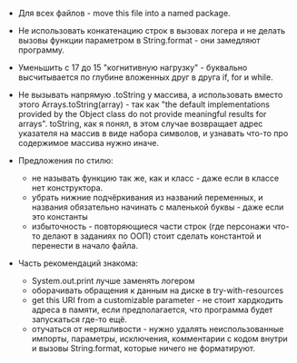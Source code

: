 - Для всех файлов - move this file into a named package.


- Не использовать конкатенацию строк в вызовах логера и не делать вызовы функции параметром в String.format - они замедляют программу.


- Уменьшить с 17 до 15 "когнитивную нагрузку" - буквально высчитывается по глубине вложенных друг в друга if, for и while. 


- Не вызывать напрямую .toString у массива, а использовать вместо этого Arrays.toString(array) - 
так как "the default implementations provided by the Object class do not provide meaningful results for arrays". 
toString, как я понял, в этом случае возвращает адрес указателя на массив в виде набора символов, и узнавать что-то про содержимое массива нужно иначе.


- Предложения по стилю:
    - не называть функцию так же, как и класс - даже если в классе нет конструктора.
    - убрать нижние подчёркивания из названий переменных, и названия обязательно начинать с маленькой буквы - даже если это константы
    - избыточность - повторяющиеся части строк (где персонажи что-то делают в заданиях по ООП) стоит сделать константой и перенести в начало файла.


- Часть рекомендаций знакома:
    - System.out.print лучше заменять логером
    - оборачивать обращения к данным на диске в try-with-resources
    - get this URI from a customizable parameter - не стоит хардкодить адреса в памяти, если предполагается, что программа будет запускаться где-то ещё.
    - отучаться от неряшливости - нужно удалять неиспользованные импорты, параметры, исключения, комментарии с кодом внутри и вызовы String.format, которые ничего не форматируют.
